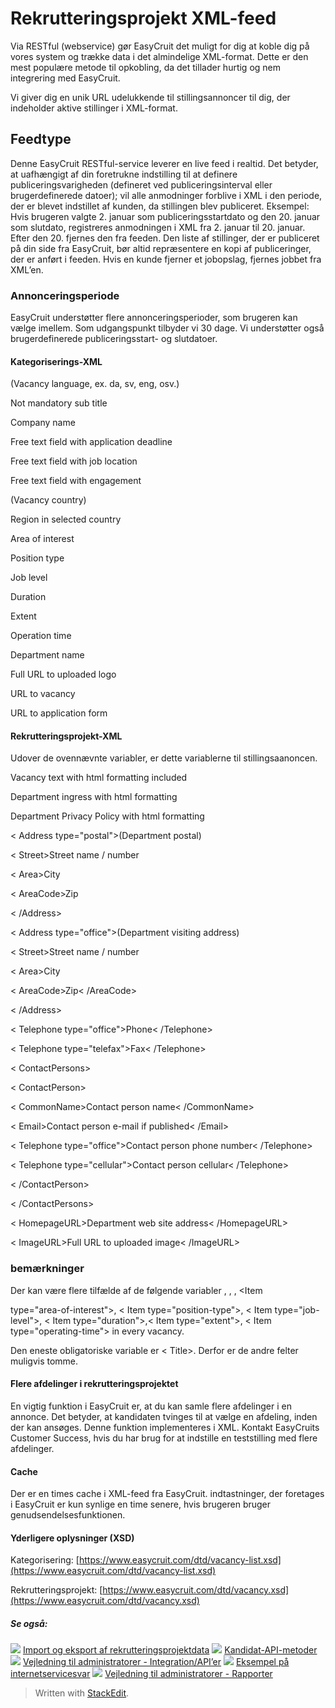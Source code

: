 # Rekrutteringsprojekt XML-feed

Via RESTful (webservice) gør EasyCruit det muligt for dig at koble dig på vores system og trække data i det almindelige XML-format. Dette er den mest populære metode til opkobling, da det tillader hurtig og nem integrering med EasyCruit.

Vi giver dig en unik URL udelukkende til stillingsannoncer til dig, der indeholder aktive stillinger i XML-format.

## Feedtype

Denne EasyCruit RESTful-service leverer en live feed i realtid. Det betyder, at uafhængigt af din foretrukne indstilling til at definere publiceringsvarigheden (defineret ved publiceringsinterval eller brugerdefinerede datoer); vil alle anmodninger forblive i XML i den periode, der er blevet indstillet af kunden, da stillingen blev publiceret. Eksempel: Hvis brugeren valgte 2. januar som publiceringsstartdato og den 20. januar som slutdato, registreres anmodningen i XML fra 2. januar til 20. januar. Efter den 20. fjernes den fra feeden. Den liste af stillinger, der er publiceret på din side fra EasyCruit, bør altid repræsentere en kopi af publiceringer, der er anført i feeden. Hvis en kunde fjerner et jobopslag, fjernes jobbet fra XML’en.

### Annonceringsperiode

EasyCruit understøtter flere annonceringsperioder, som brugeren kan vælge imellem. Som udgangspunkt tilbyder vi 30 dage. Vi understøtter også brugerdefinerede publiceringsstart- og slutdatoer.

#### Kategoriserings-XML

<Vacancy id="xxxxxx" date_start="yyyy-mm-dd" date_end="yyyy-mm-dd" reference_number="">

<Versions>

<Version language="en"> (Vacancy language, ex. da, sv, eng, osv.)

<Title>Mandatory title</Title>

<TitleHeading>Not mandatory sub title</TitleHeading>

<AlternativeCompanyName>Company name</AlternativeCompanyName>

<ApplicationDeadline>Free text field with application deadline</ApplicationDeadline>

<Location>Free text field with job location</Location>

<Engagement>Free text field with engagement</Engagement>

<Region>

<Country id="xx" name="Sweden"> (Vacancy country)

<County id="xxx">Region in selected country</County>

</Country>

</Region>

<Categories>

<Item type="area-of-interest" id="xxx">Area of interest</Item>

<Item type="position-type" id="xxx">Position type</Item>

<Item type="job-level" id="xxx">Job level</Item>

<Item type="duration" id="xxx">Duration</Item>

<Item type="extent" id="xxx">Extent</Item>

<Item type="operating-time" id="xxx">Operation time</Item>

</Categories>

</Version>

</Versions>

<Departments>

<Department id="xxx">

<Name>Department name</Name>

<LogoURL>Full URL to uploaded logo</LogoURL>

<VacancyURL>URL to vacancy</VacancyURL>

<ApplicationURL>URL to application form</ApplicationURL>

</Department>

</Departments>

</Vacancy>

#### Rekrutteringsprojekt-XML

Udover de ovennævnte variabler, er dette variablerne til stillingsaanoncen.

<Description>Vacancy text with html formatting included</Description>

<About>Department ingress with html formatting</About>

<PrivacyPolicy>Department Privacy Policy with html formatting</PrivacyPolicy>

< Address type="postal">(Department postal)

< Street>Street name / number</Street>

< Area>City</Area>

< AreaCode>Zip</AreaCode>

< /Address>

< Address type="office">(Department visiting address)

< Street>Street name / number</Street>

< Area>City</Area>

< AreaCode>Zip< /AreaCode>

< /Address>

< Telephone type="office">Phone< /Telephone>

< Telephone type="telefax">Fax< /Telephone>

< ContactPersons>

< ContactPerson>

< CommonName>Contact person name< /CommonName>

< Email>Contact person e-mail if published< /Email>

< Telephone type="office">Contact person phone number< /Telephone>

< Telephone type="cellular">Contact person cellular< /Telephone>

< /ContactPerson>

< /ContactPersons>

< HomepageURL>Department web site address< /HomepageURL>

< ImageURL>Full URL to uploaded image< /ImageURL>

### bemærkninger

Der kan være flere tilfælde af de følgende variabler <Country>, <County>, <ContactPersons>, <Item

type="area-of-interest">, < Item type="position-type">, < Item type="job-level">, < Item type="duration">,< Item type="extent">, < Item type="operating-time"> in every vacancy.

Den eneste obligatoriske variable er < Title>. Derfor er de andre felter muligvis tomme.

#### Flere afdelinger i rekrutteringsprojektet

En vigtig funktion i EasyCruit er, at du kan samle flere afdelinger i en annonce. Det betyder, at kandidaten tvinges til at vælge en afdeling, inden der kan ansøges. Denne funktion implementeres i XML. Kontakt EasyCruits Customer Success, hvis du har brug for at indstille en teststilling med flere afdelinger.

#### Cache

Der er en times cache i XML-feed fra EasyCruit. indtastninger, der foretages i EasyCruit er kun synlige en time senere, hvis brugeren bruger genudsendelsesfunktionen.

#### Yderligere oplysninger (XSD)

Kategorisering:  [https://www.easycruit.com/dtd/vacancy-list.xsd](https://www.easycruit.com/dtd/vacancy-list.xsd)

Rekrutteringsprojekt:  [https://www.easycruit.com/dtd/vacancy.xsd](https://www.easycruit.com/dtd/vacancy.xsd)

##### Se også:

![](../Resources/Images/icon-document-link.png)  [Import og eksport af rekrutteringsprojektdata](import_and_export_of_vacancy_data.htm)
![](../Resources/Images/icon-document-link.png)  [Kandidat-API-metoder](candidate_api_methods.htm)
![](../Resources/Images/icon-document-link.png)  [Vejledning til administratorer - Integration/API’er](guide_for_administrators_integration_apis.htm)
![](../Resources/Images/icon-document-link.png)  [Eksempel på internetservicesvar](example_web_service_response.htm)
![](../Resources/Images/icon-document-link.png)  [Vejledning til administratorer - Rapporter](guide_for_administrators_reports.htm)


> Written with [StackEdit](https://stackedit.io/).
<!--stackedit_data:
eyJoaXN0b3J5IjpbODExNzIwMTE2XX0=
-->